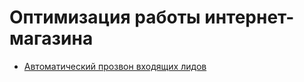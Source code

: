 # Оптимизация работы интернет-магазина

* [Автоматический прозвон входящих лидов](auto_call_lead.md)
